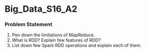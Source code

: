 # Big_Data_S16_A2

### Problem Statement
1) Pen down the limitations of MapReduce.
2) What is RDD? Explain few features of RDD?
3) List down few Spark RDD operations and explain each of them.

